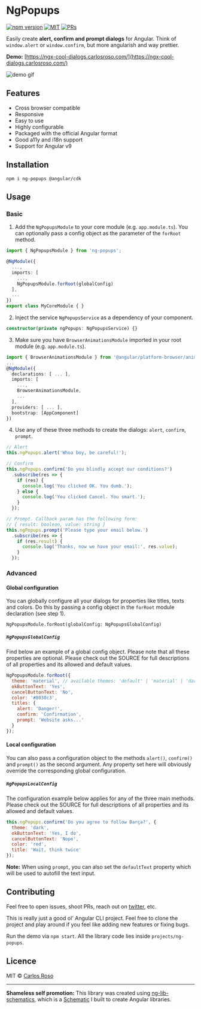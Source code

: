 # NgPopups

[![npm version](https://badge.fury.io/js/ng-popups.svg)](https://badge.fury.io/js/ng-popups)
[![MIT](https://img.shields.io/packagist/l/doctrine/orm.svg?style=flat-square)](LICENSE)
[![PRs](https://img.shields.io/badge/PRs-welcome-brightgreen.svg?style=flat-square)](https://github.com/caroso1222/ng-popups/pulls)

Easily create **alert, confirm and prompt dialogs** for Angular. Think of `window.alert` or `window.confirm`, but more angularish and way prettier.

**Demo:** [https://ngx-cool-dialogs.carlosroso.com/](https://ngx-cool-dialogs.carlosroso.com/)

![demo gif](https://user-images.githubusercontent.com/3689856/36462314-a970271a-1690-11e8-9949-183e0ce3bf54.gif)

## Features

- Cross browser compatible
- Responsive
- Easy to use
- Highly configurable
- Packaged with the official Angular format
- Good a11y and i18n support
- Support for Angular v9

## Installation

```
npm i ng-popups @angular/cdk
```

## Usage

### Basic

1. Add the `NgPopupsModule` to your core module (e.g. `app.module.ts`). You can optionally
pass a config object as the parameter of the `forRoot` method.

```typescript
import { NgPopupsModule } from 'ng-popups';

@NgModule({
  ...,
  imports: [
    ...,
    NgPopupsModule.forRoot(globalConfig)
  ],
  ...
})
export class MyCoreModule { }
```

2. Inject the service `NgPopupsService` as a dependency of your component.

```typescript
constructor(private ngPopups: NgPopupsService) {}
```

3. Make sure you have `BrowserAnimationsModule` imported in your root module (e.g. `app.module.ts`).

```typescript
import { BrowserAnimationsModule } from '@angular/platform-browser/animations';
...
@NgModule({
  declarations: [ ... ],
  imports: [
    ...,
    BrowserAnimationsModule,
    ...
  ],
  providers: [ ... ],
  bootstrap: [AppComponent]
})
```

4. Use any of these three methods to create the dialogs: `alert`, `confirm`, `prompt`.

```typescript
// Alert
this.ngPopups.alert('Whoa boy, be careful!');

// Confirm
this.ngPopups.confirm('Do you blindly accept our conditions?')
  .subscribe(res => {
    if (res) {
      console.log('You clicked OK. You dumb.');
    } else {
      console.log('You clicked Cancel. You smart.');
    }
  });

// Prompt. Callback param has the following form:
// { result: boolean, value: string }
this.ngPopups.prompt('Please type your email below.')
  .subscribe(res => {
    if (res.result) {
      console.log('Thanks, now we have your email:', res.value);
    }
  });

```

### Advanced

#### Global configuration

You can globally configure all your dialogs for properties like titles, texts and colors. Do this
by passing a config object in the `forRoot` module declaration (see step 1).

```
NgPopupsModule.forRoot(globalConfig: NgPopupsGlobalConfig)
``` 

##### `NgPopupsGlobalConfig`

Find below an example of a global config object. Please note that all these properties are
optional. Please check out the SOURCE for full descriptions of all properties and 
its allowed and default values.

```javascript
NgPopupsModule.forRoot({
  theme: 'material', // available themes: 'default' | 'material' | 'dark'
  okButtonText: 'Yes',
  cancelButtonText: 'No',
  color: '#8030c3',
  titles: {
    alert: 'Danger!',
    confirm: 'Confirmation',
    prompt: 'Website asks...'
  }
});
```

#### Local configuration

You can also pass a configuration object to the methods `alert()`, `confirm()` and `prompt()` as the 
second argument. Any property set here will obviously override the corresponding global configuration.

##### `NgPopupsLocalConfig`

The configuration example below applies for any of the three main methods. Please check out the 
SOURCE for full descriptions of all properties and its allowed and default values.

```javascript
this.ngPopups.confirm('Do you agree to follow Barça?', {
  theme: 'dark',
  okButtonText: 'Yes, I do',
  cancelButtonText: 'Nope',
  color: 'red',
  title: 'Wait, think twice'
});
```

**Note:** When using `prompt`, you can also set the `defaultText` property which will be used to 
autofill the text input.

## Contributing

Feel free to open issues, shoot PRs, reach out on [twitter](https://twitter.com/caroso1222), etc.

This is really just a good ol' Angular CLI project. Feel free to clone the project and play around if you
feel like adding new features or fixing bugs. 

Run the demo via `npm start`. All the library code lies inside `projects/ng-popups`. 

## Licence

MIT © [Carlos Roso](https://carlosroso.com/)

---

**Shameless self promotion:** This library was created using [ng-lib-schematics](https://github.com/caroso1222/ng-lib-schematics), 
which is a [Schematic](https://blog.angular.io/schematics-an-introduction-dc1dfbc2a2b2) I built to create Angular libraries.